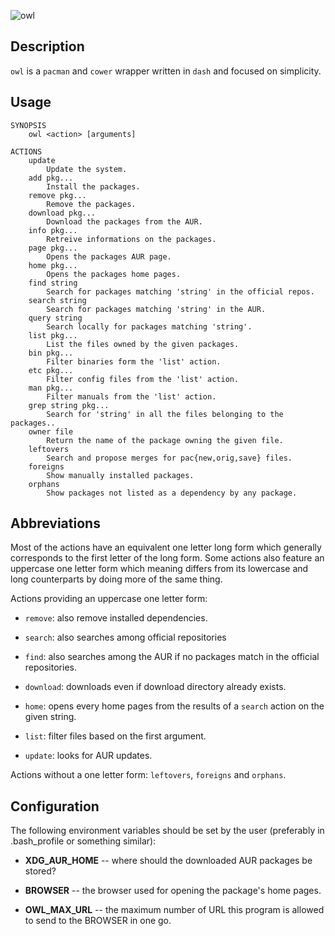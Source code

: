 ![owl](http://f.cl.ly/items/0G0U0U3E0q1r2t140g0h/owl.jpg)

## Description

`owl` is a `pacman` and `cower` wrapper written in `dash` and focused on simplicity.

## Usage

    SYNOPSIS
        owl <action> [arguments]

    ACTIONS
        update
            Update the system.
        add pkg...
            Install the packages.
        remove pkg...
            Remove the packages.
        download pkg...
            Download the packages from the AUR.
        info pkg...
            Retreive informations on the packages.
        page pkg...
            Opens the packages AUR page.
        home pkg...
            Opens the packages home pages.
        find string
            Search for packages matching 'string' in the official repos.
        search string
            Search for packages matching 'string' in the AUR.
        query string
            Search locally for packages matching 'string'.
        list pkg...
            List the files owned by the given packages.
        bin pkg...
            Filter binaries form the 'list' action.
        etc pkg...
            Filter config files from the 'list' action.
        man pkg...
            Filter manuals from the 'list' action.
        grep string pkg...
            Search for 'string' in all the files belonging to the packages..
        owner file
            Return the name of the package owning the given file.
        leftovers
            Search and propose merges for pac{new,orig,save} files.
        foreigns
            Show manually installed packages.
        orphans
            Show packages not listed as a dependency by any package.

## Abbreviations

Most of the actions have an equivalent one letter long form which generally
corresponds to the first letter of the long form. Some actions also feature an
uppercase one letter form which meaning differs from its lowercase and long
counterparts by doing more of the same thing.

Actions providing an uppercase one letter form:

- `remove`: also remove installed dependencies.

- `search`: also searches among official repositories

- `find`: also searches among the AUR if no packages match in the official repositories.

- `download`: downloads even if download directory already exists.

- `home`: opens every home pages from the results of a `search` action on the given string.

- `list`: filter files based on the first argument.

- `update`: looks for AUR updates.

Actions without a one letter form: `leftovers`, `foreigns` and `orphans`.

## Configuration

The following environment variables should be set by the user (preferably in .bash_profile or something similar):

- **XDG_AUR_HOME** -- where should the downloaded AUR packages be stored?

- **BROWSER** -- the browser used for opening the package's home pages.

- **OWL_MAX_URL** -- the maximum number of URL this program is allowed to send to
  the BROWSER in one go.
